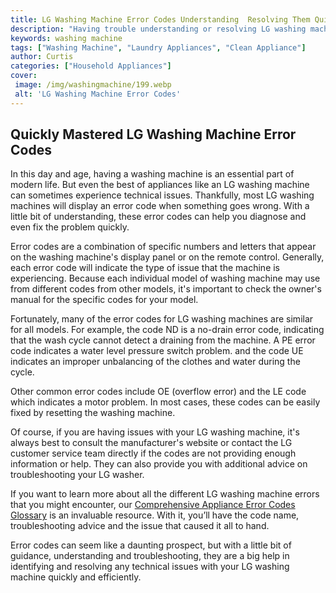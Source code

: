 ```yaml
---
title: LG Washing Machine Error Codes Understanding  Resolving Them Quickly
description: "Having trouble understanding or resolving LG washing machine error codes In this blog post youll learn how to quickly identify and fix common LG washing machine errors"
keywords: washing machine
tags: ["Washing Machine", "Laundry Appliances", "Clean Appliance"]
author: Curtis
categories: ["Household Appliances"]
cover: 
 image: /img/washingmachine/199.webp
 alt: 'LG Washing Machine Error Codes'
---
```

## Quickly Mastered LG Washing Machine Error Codes

In this day and age, having a washing machine is an essential part of modern life. But even the best of appliances like an LG washing machine can sometimes experience technical issues. Thankfully, most LG washing machines will display an error code when something goes wrong. With a little bit of understanding, these error codes can help you diagnose and even fix the problem quickly.

Error codes are a combination of specific numbers and letters that appear on the washing machine's display panel or on the remote control. Generally, each error code will indicate the type of issue that the machine is experiencing. Because each individual model of washing machine may use from different codes from other models, it's important to check the owner's manual for the specific codes for your model.

Fortunately, many of the error codes for LG washing machines are similar for all models. For example, the code ND is a no-drain error code, indicating that the wash cycle cannot detect a draining from the machine. A PE error code indicates a water level pressure switch problem. and the code UE indicates an improper unbalancing of the clothes and water during the cycle. 

Other common error codes include OE (overflow error) and the LE code which indicates a motor problem. In most cases, these codes can be easily fixed by resetting the washing machine. 

Of course, if you are having issues with your LG washing machine, it's always best to consult the manufacturer's website or contact the LG customer service team directly if the codes are not providing enough information or help. They can also provide you with additional advice on troubleshooting your LG washer.

If you want to learn more about all the different LG washing machine errors that you might encounter, our [Comprehensive Appliance Error Codes Glossary](./error-codes/) is an invaluable resource. With it, you’ll have the code name, troubleshooting advice and the issue that caused it all to hand. 

Error codes can seem like a daunting prospect, but with a little bit of guidance, understanding and troubleshooting, they are a big help in identifying and resolving any technical issues with your LG washing machine quickly and efficiently.
